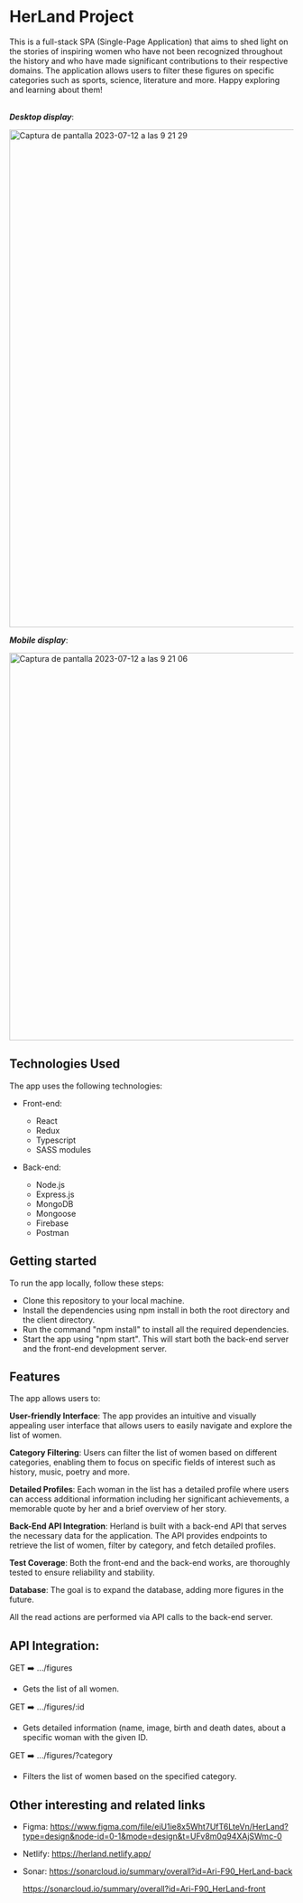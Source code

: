 # HerLand Project

This is a full-stack SPA (Single-Page Application) that aims to shed light on the stories of inspiring women who have not been recognized throughout the history and who have made significant contributions to their respective domains.
The application allows users to filter these figures on specific categories such as sports, science, literature and more.
Happy exploring and learning about them!<br><br>

**_Desktop display_**:

<img width="881" alt="Captura de pantalla 2023-07-12 a las 9 21 29" src="https://github.com/Ari-F90/HerLand-back/assets/115626747/0b63832a-d54e-4f1e-a640-eb7c06661ff5">

<br>

**_Mobile display_**:

<img width="686" alt="Captura de pantalla 2023-07-12 a las 9 21 06" src="https://github.com/Ari-F90/HerLand-back/assets/115626747/8ffebbca-d50a-4aac-94df-afca1235d3a5">

<br>

## Technologies Used

The app uses the following technologies:

- Front-end:

  - React
  - Redux
  - Typescript
  - SASS modules

- Back-end:

  - Node.js
  - Express.js
  - MongoDB
  - Mongoose
  - Firebase
  - Postman

## Getting started

To run the app locally, follow these steps:

- Clone this repository to your local machine.
- Install the dependencies using npm install in both the root directory and the client directory.
- Run the command "npm install" to install all the required dependencies.
- Start the app using "npm start". This will start both the back-end server and the front-end development server.

## Features

The app allows users to:

**User-friendly Interface**: The app provides an intuitive and visually appealing user interface that allows users to easily navigate and explore the list of women.

**Category Filtering**: Users can filter the list of women based on different categories, enabling them to focus on specific fields of interest such as history, music, poetry and more.

**Detailed Profiles**: Each woman in the list has a detailed profile where users can access additional information including her significant achievements, a memorable quote by her and a brief overview of her story.

**Back-End API Integration**: Herland is built with a back-end API that serves the necessary data for the application. The API provides endpoints to retrieve the list of women, filter by category, and fetch detailed profiles.

**Test Coverage**: Both the front-end and the back-end works, are thoroughly tested to ensure reliability and stability.

**Database**: The goal is to expand the database, adding more figures in the future.

All the read actions are performed via API calls to the back-end server.

## API Integration:

GET ➡️ .../figures

- Gets the list of all women.

GET ➡️ .../figures/:id

- Gets detailed information (name, image, birth and death dates, about a specific woman with the given ID.

GET ➡️ .../figures/?category

- Filters the list of women based on the specified category.

## Other interesting and related links

- Figma: https://www.figma.com/file/eiU1ie8x5Wht7UfT6LteVn/HerLand?type=design&node-id=0-1&mode=design&t=UFv8m0q94XAjSWmc-0
- Netlify:
  https://herland.netlify.app/
- Sonar:
  https://sonarcloud.io/summary/overall?id=Ari-F90_HerLand-back

  https://sonarcloud.io/summary/overall?id=Ari-F90_HerLand-front
